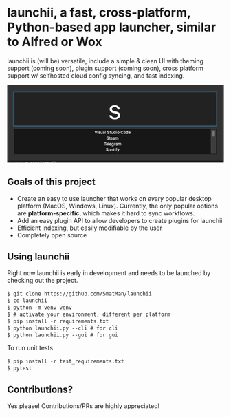 # launchii, a fast, cross-platform, Python-based app launcher, similar to Alfred or Wox

launchii is (will be) versatile, include a simple & clean UI with theming support (coming soon), plugin support (coming soon), cross platform support w/ selfhosted cloud config syncing, and fast indexing.

![](https://github.com/SmatMan/launchii/blob/main/imgs/main.png)

## Goals of this project
- Create an easy to use launcher that works on *every* popular desktop platform (MacOS, Windows, Linux). Currently, the only popular options are **platform-specific**, which makes it hard to sync workflows.
- Add an easy plugin API to allow developers to create plugins for launchii
- Efficient indexing, but easily modifiable by the user
- Completely open source

## Using launchii

Right now launchii is early in development and needs to be launched by checking out the project.

```console
$ git clone https://github.com/SmatMan/launchii
$ cd launchii
$ python -m venv venv
$ # activate your environment, different per platform
$ pip install -r requirements.txt
$ python launchii.py --cli # for cli
$ python launchii.py --gui # for gui
```

To run unit tests
```console
$ pip install -r test_requirements.txt
$ pytest
```

## Contributions?
Yes please! Contributions/PRs are highly appreciated!
